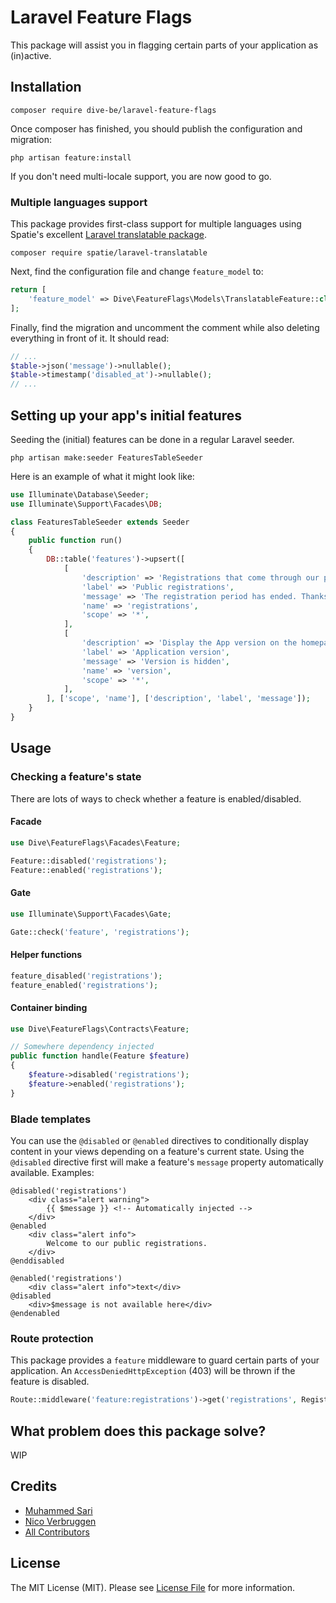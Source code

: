 # Laravel Feature Flags

This package will assist you in flagging certain parts of your application as (in)active.

## Installation

```shell
composer require dive-be/laravel-feature-flags
```

Once composer has finished, you should publish the configuration and migration:

```shell
php artisan feature:install
```

If you don't need multi-locale support, you are now good to go.

### Multiple languages support

This package provides first-class support for multiple languages using Spatie's excellent [Laravel translatable package](https://github.com/spatie/laravel-translatable).

```shell
composer require spatie/laravel-translatable
```

Next, find the configuration file and change `feature_model` to:

```php
return [
    'feature_model' => Dive\FeatureFlags\Models\TranslatableFeature::class,
];
```

Finally, find the migration and uncomment the comment while also deleting everything in front of it. It should read:

```php
// ...
$table->json('message')->nullable();
$table->timestamp('disabled_at')->nullable();
// ...
```

## Setting up your app's initial features

Seeding the (initial) features can be done in a regular Laravel seeder.

```shell
php artisan make:seeder FeaturesTableSeeder
```

Here is an example of what it might look like:

```php
use Illuminate\Database\Seeder;
use Illuminate\Support\Facades\DB;

class FeaturesTableSeeder extends Seeder
{
    public function run()
    {
        DB::table('features')->upsert([
            [
                'description' => 'Registrations that come through our partnerships',
                'label' => 'Public registrations',
                'message' => 'The registration period has ended. Thanks for participating in our programme.',
                'name' => 'registrations',
                'scope' => '*',
            ],
            [
                'description' => 'Display the App version on the homepage',
                'label' => 'Application version',
                'message' => 'Version is hidden',
                'name' => 'version',
                'scope' => '*',
            ],
        ], ['scope', 'name'], ['description', 'label', 'message']);
    }
}
```

## Usage

### Checking a feature's state

There are lots of ways to check whether a feature is enabled/disabled.

#### Facade

```php
use Dive\FeatureFlags\Facades\Feature;

Feature::disabled('registrations');
Feature::enabled('registrations');
```

#### Gate

```php
use Illuminate\Support\Facades\Gate;

Gate::check('feature', 'registrations');
```

#### Helper functions

```php
feature_disabled('registrations');
feature_enabled('registrations');
```

#### Container binding

```php
use Dive\FeatureFlags\Contracts\Feature;

// Somewhere dependency injected
public function handle(Feature $feature)
{
    $feature->disabled('registrations');
    $feature->enabled('registrations');
}
```

### Blade templates

You can use the `@disabled` or `@enabled` directives to conditionally display content in your views depending on a feature's current state. 
Using the `@disabled` directive first will make a feature's `message` property automatically available. Examples:

```blade
@disabled('registrations')
    <div class="alert warning">
        {{ $message }} <!-- Automatically injected -->
    </div>
@enabled
    <div class="alert info">
        Welcome to our public registrations.
    </div>
@enddisabled
```

```blade
@enabled('registrations')
    <div class="alert info">text</div>
@disabled
    <div>$message is not available here</div>
@endenabled
```

### Route protection

This package provides a `feature` middleware to guard certain parts of your application. An `AccessDeniedHttpException` (403) will be thrown if the feature is disabled.

```php
Route::middleware('feature:registrations')->get('registrations', RegistrationsController::class);
```

## What problem does this package solve?

WIP 

## Credits

- [Muhammed Sari](https://github.com/mabdullahsari)
- [Nico Verbruggen](https://github.com/nicoverbruggen)
- [All Contributors](../../contributors)

## License

The MIT License (MIT). Please see [License File](LICENSE.md) for more information.
